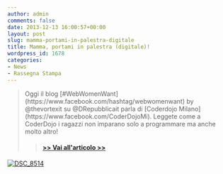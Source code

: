 ```yaml
---
author: admin
comments: false
date: 2013-12-13 16:00:57+00:00
layout: post
slug: mamma-portami-in-palestra-digitale
title: Mamma, portami in palestra (digitale)!
wordpress_id: 1678
categories:
- News
- Rassegna Stampa
---
```


<blockquote>Oggi il blog [#WebWomenWant](https://www.facebook.com/hashtag/webwomenwant) by @thevortexit su @DRepubblicait parla di [Coderdojo Milano](https://www.facebook.com/CoderDojoMi).
Leggete come a CoderDojo i ragazzi non imparano solo a programmare ma anche molto altro!



> 
> #### [>> Vai all'articolo >>](//webwomenwant-d.blogautore.repubblica.it/2013/12/13/mamma-portami-in-palestra-digitale/)
> 
> 
</blockquote>




[![DSC_8514](//coderdojomilano.it/wp-content/uploads/2013/12/DSC_8514.jpg)](//coderdojomilano.it/wp-content/uploads/2013/12/DSC_8514.jpg)
